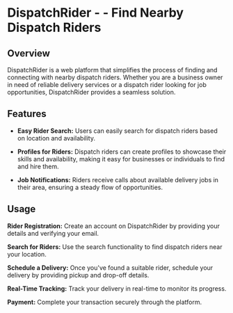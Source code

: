 # DispatchRider - - Find Nearby Dispatch Riders

## Overview

DispatchRider is a web platform that simplifies the process of finding and connecting with nearby dispatch riders. Whether you are a business owner in need of reliable delivery services or a dispatch rider looking for job opportunities, DispatchRider provides a seamless solution.

## Features

- **Easy Rider Search:** Users can easily search for dispatch riders based on location and availability.

- **Profiles for Riders:** Dispatch riders can create profiles to showcase their skills and availability, making it easy for businesses or individuals to find and hire them.

- **Job Notifications:** Riders receive calls about available delivery jobs in their area, ensuring a steady flow of opportunities.

## Usage

**Rider Registration:** Create an account on DispatchRider by providing your details and verifying your email.

**Search for Riders:** Use the search functionality to find dispatch riders near your location.

**Schedule a Delivery:** Once you've found a suitable rider, schedule your delivery by providing pickup and drop-off details.

**Real-Time Tracking:** Track your delivery in real-time to monitor its progress.

**Payment:** Complete your transaction securely through the platform.